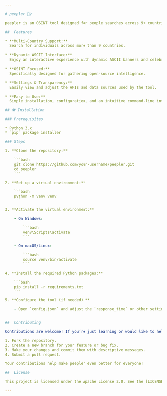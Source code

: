 ```yaml
---

# peepler 🕵️‍♀️

peepler is an OSINT tool designed for people searches across 9+ countries—including Canada, USA, India, and more—making open-source intelligence gathering easier and more dynamic.

##  Features

* **Multi-Country Support:**  
  Search for individuals across more than 9 countries.
  
* **Dynamic ASCII Interface:**  
  Enjoy an interactive experience with dynamic ASCII banners and celebratory messages after each search.
  
* **OSINT Focused:**  
  Specifically designed for gathering open-source intelligence.
  
* **Settings & Transparency:**  
  Easily view and adjust the APIs and data sources used by the tool.
  
* **Easy to Use:**  
  Simple installation, configuration, and an intuitive command-line interface.

## 🛠️ Installation

### Prerequisites

* Python 3.x  
* `pip` package installer

### Steps

1. **Clone the repository:**

    ```bash
    git clone https://github.com/your-username/peepler.git
    cd peepler
    ```

2. **Set up a virtual environment:**

    ```bash
    python -m venv venv
    ```

3. **Activate the virtual environment:**

    - On Windows:

        ```bash
        venv\Scripts\activate
        ```

    - On macOS/Linux:

        ```bash
        source venv/bin/activate
        ```

4. **Install the required Python packages:**

    ```bash
    pip install -r requirements.txt
    ```

5. **Configure the tool (if needed):**

    - Open `config.json` and adjust the `response_time` or other settings as necessary, particularly if you experience rate limits.


##  Contributing

Contributions are welcome! If you’re just learning or would like to help improve peepler, please follow these steps:

1. Fork the repository.
2. Create a new branch for your feature or bug fix.
3. Make your changes and commit them with descriptive messages.
4. Submit a pull request.

Your contributions help make peepler even better for everyone!

##  License

This project is licensed under the Apache License 2.0. See the [LICENSE](LICENSE) file for details.

---
```


